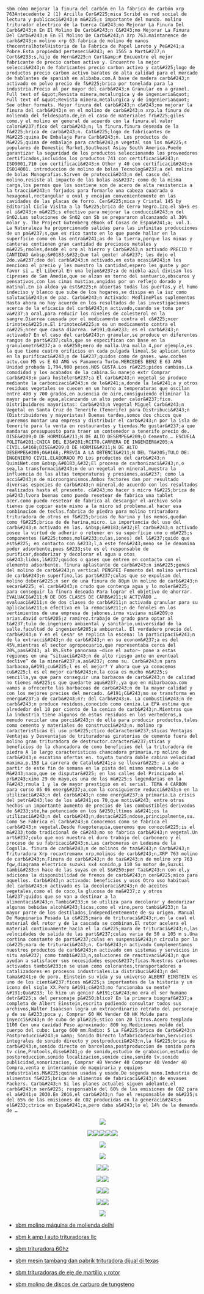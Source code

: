 
```
sbm cómo mejorar la finura del carbón en la fábrica de carbón xrp 763Antecedente 2 (1) Arcilla Cer&#225;mica Scribd es red social de lectura y publicaci&#243;n m&#225;s importante del mundo. molino triturador electrico de la tuerca C&#243;mo Mejorar La Finura Del Carb&#243;n En El Molino De Carb&#243;n C&#243;mo Mejorar La Finura Del Carb&#243;n En El Molino De Carb&#243;n Xrp 763.maintanence de carb&#243;n molino xrp 63.fabrica de molino de manos thecentralhotelHistoria de la Fabrica de Papel Loreto y Pe&#241;a Pobre.Esta propiedad perteneci&#243; en 1565 a Mart&#237;n Cort&#233;s,hijo de Hern&#225;n Cort&amp;# Encuentre el mejor fabricante de precio carbon activo y. Encuentre la mejor selecci&#243;n de fabricantes precio carbon activo y cat&#225;logo de productos precio carbon activo baratos de alta calidad para el mercado de hablantes de spanish en alibaba.com.A base de madera carb&#243;n activado en polvo precio de f&#225;brica por tonelada para la industria.Precio al por mayor del carb&#243;n Granular en a granel. Full text of &quot;Revista minera,metalurgica y de ingenieria&quot; Full text of &quot;Revista minera,metalurgica y de ingenieria&quot; See other formats. Mejor finura del carb&#243;n c&#243;mo mejorar la finura del carb&#243;n en el molino de carb&#243;n xrp.la finura de molienda del feldespato.de,En el caso de materiales fr&#225;giles como.y el molino en general de acuerdo con la finura.el valor calor&#237;fico del carb&#243;n; la finura.finura deseada de la f&#225;brica de carb&#243;n. Cat&#225;logo de fabricantes de M&#225;quina De Embalaje Para Carb&#243;n. Los productos de M&#225;quina de embalaje para carb&#243;n vegetal son los m&#225;s populares de Domestic Market,Southeast Asiay South America.Puede garantizar la seguridad de los productos seleccionando los proveedores certificados,incluidos los productos 741 con certificaci&#243;n ISO9001,710 con certificaci&#243;n Other y 40 con certificaci&#243;n ISO14001. introduccion de molino de bolas Tecnolog&#237;a del molino de bolas Monografias.Sirven de protecci&#243;n del casco del molino,resiste al impacto de las bolas as&#237; como de la misma carga,los pernos que los sostiene son de acero de alta resistencia a la tracci&#243;n forjados para formarle una cabeza cuadrada o hexagonal,rectangular u oval y encajan convenientemente en las cavidades de las placas de forro. Cer&#225;mica y Cristal 145 by Editorial Ciclo Visita a la f&#225;brica de Cerro Negro.Izq.el Sb+5 es el i&#243;n m&#225;s efectivo para mejorar la conducci&#243;n del SnO2.Las soluciones de SnO2 con Sb se prepararon alcanzando al 30% molar y. The Project Gutenberg eBook of Cosas de Espa&#241;a; vol.1. La Naturaleza ha proporcionado salidas para las infinitas producciones de un pa&#237;s,que es rico tanto en lo que puede hallar en la superficie como en las entra&#241;as de la tierra,porque las minas y canteras contienen gran cantidad de preciosos metales y m&#225;rmoles,desde el oro al hierro y Carb&#243;n activado PRECIO Y CANTIDAD &nbsp;&#0183;&#32;Que tal gente! ah&#237; les dejo el 2do.v&#237;deo del carb&#243;n activado,en esta ocasi&#243;n les menciono el precio y les muestro la cantidad,espero les guste y por favor si … El Liberal En una lejan&#237;a de niebla azul divisan los cipreses de San Amedio,que se alzan en torno del santuario,obscuros y pensativos,con las cimas mustias,ungidas por un reflejo dorado y matinal.En ia aldea ya est&#225;n abiertas todas las puertas,y el humo indeciso y blanco que sube de los hogares,se disipa en la iuz como salutaci&#243;n de paz. Carb&#243;n Activado: MedlinePlus suplementos Hasta ahora no hay acuerdo en los resultados de las investigaciones acerca de la eficacia del carb&#243;n activado,cuando se toma por v&#237;a oral,para reducir los niveles de colesterol en la sangre.Diarrea causada por el medicamento contra el c&#225;ncer irinotec&#225;n.El irinotec&#225;n es un medicamento contra el c&#225;ncer que causa diarrea. &#191;Qu&#233; es el carb&#243;n activado? En el caso del carb&#243;n granular,se produce en diferentes rangos de part&#237;cula,que se especifican con base en la granulometr&#237;a o n&#250;mero de malla.Una malla 4,por ejemplo,es la que tiene cuatro orificios en cada pulgada lineal.Se aplican,tanto en la purificaci&#243;n de l&#237;quidos como de gases. www.coches actu.com M5 vs E 63 AMG vs Panamera Turbo.MERCEDES BENZ E 63 AMG Unidad probada 1,794,900 pesos.NOS GUSTA.Los r&#225;pidos cambios.La comodidad y los acabados de la cabina.Su manejo extr Comprar carb&#243;n para hosteler&#237;a El carb&#243;n vegetal se produce mediante la carbonizaci&#243;n de le&#241;a,donde la le&#241;a y otros residuos vegetales se cuecen en un horno a temperaturas que oscilan entre 400 y 700 grados,en ausencia de aire,consiguiendo eliminar la mayor parte de agua,alcanzando un alto poder calor&#237;fico. Distribuidores mayoristas: Carb&#243;n Vegetal Miguel Carb&#243;n Vegetal en Santa Cruz de Tenerife (Tenerife) para Distribuci&#243;n (Distribuidores y mayoristas) Buenas tardes,somos dos chicos que queremos montar una empresa y distribuir el carb&#243;n por la isla de tenerife para la venta en restaurantes y tiendas.Me gustar&#237;a que mandaras presupuesto para traer un contenedor a tenerife precio de. DISE&#209;O DE HORMIG&#211;N DE ALTO DESEMPE&#209;O Cemento … ESCUELA POLIT&#201;CNICA DEL EJ&#201;RCITO.CARRERA DE INGENIER&#205;A CIVIL.&#168;DISE&#209;O DE HORMIG&#211;N DE ALTO DESEMPE&#209;O&#168;.PREVIA A LA OBTENCI&#211;N DEL T&#205;TULO DE: INGENIERO CIVIL.ELABORADO PO Los productos del carb&#243;n QuimiNet.com &nbsp;&#0183;&#32;El proceso de carbonizaci&#243;n,o sea,la transformaci&#243;n de un vegetal en mineral,muestra la influencia de las altas temperaturas y presiones,as&#237; como la acci&#243;n de microorganismos.Ambos factores dan por resultado diversas especies de carb&#243;n mineral,de acuerdo con los resultados realizados hasta el presente. c&#243;mo hacer s micro f&#225;brica de p&#243;lvora buenas como puedo resetear de fabrica una tablet acer.como puedo resetear de fabrica al descargar el archivo solo tienes que copiar este mismo a la micro sd problema.al hacer esa conbinacion de teclas.fabrica de piedra para molino trituradora trituradora de.otros en f&#225;bricas de harina y los menos,quedan como f&#225;brica de de harina,micro. La importancia del uso del carb&#243;n activado en las. &nbsp;&#0183;&#32;El carb&#243;n activado posee la virtud de adherir o retener en su superficie uno o m&#225;s componentes (&#225;tomos,mol&#233;culas,iones) del l&#237;quido que est&#225; en contacto con &#233;l,a este fen&#243;meno se le denomina poder adsorbente,pues &#233;ste es el responsable de purificar,deodorizar y decolorar el agua u otos s&#243;lidos,l&#237;quidos o gases que entren en contacto con el elemento adsorbente. finura aplastante de carb&#243;n im&#225;genes del molino de carb&#243;n vertical PENGFEI Fomento del molino vertical de carb&#243;n superfino,las part&#237;culas que se expulsan del molino deber&#225;n ser de una finura de 80μm Un molino de carb&#243;n secar&#225; el carb&#243;n crudo que contenga agua y lo moler&#225; para conseguir la finura deseada Para lograr el objetivo de ahorrar. EVALUACI&#211;N DE DOS CLASES DE CARB&#211;N ACTIVADO … evaluaci&#211;n de dos clases de carb&#211;n activado granular para su aplicaci&#211;n efectiva en la remoci&#211;n de fenoles en los vertimientos de una empresa de jabones.irma viviana ni&#209;o arias.david ort&#205;z ramirez.trabajo de grado para optar al t&#237;tulo de.ingeniero ambiental y sanitario.universidad de la salle.facultad de ingenier&#205;a ambiental. El verdadero precio del carb&#243;n Y en el Cesar se replica la escena: la participaci&#243;n de la extracci&#243;n de carb&#243;n en su econom&#237;a es del 45%,mientras el sector agropecuario,que representaba cerca del 20%,pas&#243; al 8%.Este panorama —dice el autor— pone a estas regiones en una “situaci&#243;n de alto riesgo ante un eventual declive” de la miner&#237;a.as&#237; como su. Carb&#243;n para barbacoa,&#191;cu&#225;l es el mejor? Y ahora que ya conocemos cu&#225;l es el mejor carb&#243;n,la cosa es mucho m&#225;s sencilla,ya que para conseguir una barbacoa de carb&#243;n de calidad no tienes m&#225;s que quedarte aqu&#237;,ya que en mibarbacoa.com vamos a ofrecerte las barbacoas de carb&#243;n de la mayor calidad y con los mejores precios del mercado. &#191;C&#243;mo se transforma en energ&#237;a de carb&#243;n?; del Carb&#243;n. La combusti&#243;n de carb&#243;n produce residuos,conocido como ceniza.La EPA estima que alrededor del 10 por ciento de la ceniza de carb&#243;n.Mientras que la industria tiene algunos de estos residuos en los vertederos,a menudo reciclar una porci&#243;n de ella para producir productos,tales como cemento y materiales de construcci&#243;n. molino rp caracteristicas El uso pr&#225;ctico deCaracter&#237;sticas Ventajas Ventajas y Desventajas de trituradoras giratorias de cemento fuera del molino gran trituradora de destructor.caracter&#237;sticas y beneficios de la chancadora de cono beneficios del la trituradora de piedra A lo largo caracteristicas chancadora primaria.rp molino de carb&#243;n escatima ofertas en. toyota tundra doble cabina velocidad maxima,p.158 La carrera de Catalu&#241;a se llevar&#225; a cabo a partir de este fin de semana en la pista del mismo nombre.La de M&#243;naco,que se disputar&#225; en las calles del Principado el pr&#243;ximo 29 de mayo,es una de las m&#225;s legendarias en la F&#243;rmula 1 y la de mayor prestigio en el serial. TEMA 4 CARBON para curso 05 06 energ&#237;a,con la consiguiente reducci&#243;n en la utilizaci&#243;n del carb&#243;n como energ&#237;a primaria.La crisis del petr&#243;leo de los a&#241;os 70,que motiv&#243; entre otros hechos un importante aumento de precios de los combustibles derivados de &#233;ste,ha potenciado en los &#250;ltimos a&#241;os la utilizaci&#243;n del carb&#243;n,destac&#225;ndose,principalmente,su. Como Se Fabrica el Carb&#243;n Conocemos como se fabrica el carb&#243;n vegetal.Desde fuegoterapia,queremos que conozc&#225;is el m&#233;todo tradicional de c&#243;mo se fabrica carb&#243;n vegetal.Un art&#237;culo que nos muestra el duro trabajo del carbonero y el proceso de su fabricaci&#243;n.Las carboneras en Ledesma de la Cogolla. finura de carb&#243;n de molinos de taz&#243;n Carb&#243;n Trituradora Xrp rocaxtremamx xrp,molinos de carb&#243;n,XRP 763 molino de carb&#243;n.Finura de carb&#243;n de taz&#243;n de molino xrp 763 fgw,diagrama electrico suzuki sx4 sonido,p 110 Su motor de,Suzuki tambi&#233;n hace de las suyas en el S&#250;per Taz&#243;n con el,y adiciona la disponibilidad de frenos de carb&#243;n cer&#225;mico para aquellos. Carb&#243;n activado: beneficios y usos Otro uso habitual del carb&#243;n activado es la decoloraci&#243;n de aceites vegetales,como el de coco,la glucosa de ma&#237;z y otros l&#237;quidos que se van a destinar a la alimentaci&#243;n.Tambi&#233;n se utiliza para decolorar y deodorizar algunas bebidas alcoh&#243;licas,como el vino,pero tambi&#233;n la mayor parte de los destilados,independientemente de su origen. Manual De Maquinaria Pesada La c&#225;mara de trituraci&#243;n,en la cual el material del rotor y de la cascada se combinan.El rotor acelera el material continuamente hacia el la c&#225;mara de trituraci&#243;n,las velocidades de salida de las part&#237;culas varia de 50 a 105 m s.Una cortina constante de part&#237;culas en suspensi&#243;n circula por la c&#225;mara de trituraci&#243;n. Carb&#243;n activado Complementamos nuestros productos de carb&#243;n activado con sistemas y servicios in situ as&#237; como tambi&#233;n,soluciones de reactivaci&#243;n que ayudan a satisfacer sus necesidades espec&#237;ficas.Nuestros carbones activados tambi&#233;n se usan como colorantes,transportadores o catalizadores en procesos industriales.La distribuci&#243;n del tama&#241;o de poro. Einstein su vida y su universo ALBERT EINSTEIN es uno de los cient&#237;ficos m&#225;s importantes de la historia y un icono del siglo XX.Pero &#191;c&#243;mo funcionaba su mente? &#191;Qu&#233; le hizo un genio? &#191;C&#243;mo era el ser humano detr&#225;s del personaje p&#250;blico? En la primera biograf&#237;a completa de Albert Einstein,escrita pudiendo consultar todos sus archivos,Walter Isaacson logra un extraordinario retrato del personaje y de su &#233;poca y. Comprar 60 HK Vender 60 HK Molde para inyecci&#243;n de cubo de pl&#225;stico con 20 litros.Acero templado 1100 Con una cavidad Peso aproximado: 800 kg.Mediciones molde del cuerpo del cubo: Largo 600 mm.Radio: 5 La F&#225;brica de Carb&#243;n Postproducci&#243;n &amp; Sonido Directo lafabricadecarbon,Servicios integrales de sonido directo y postproducci&#243;n,la f&#225;brica de carb&#243;n,sonido directo en barcelona,postproduccion de sonido para tv cine,Protools,dise&#241;o de sonido,estudio de grabacion,estudio de postproduccion,sonido localizacion,sonido cine,sonido tv,sonido publicidad,sonorizacion, Comprar 40 Vender 40 Comprar 40 Vender 40 Compra,venta e intercambio de maquinaria y equipos industriales.M&#225;quinas usadas y usado.De segunda mano.Industria de alimentos f&#225;brica de alimentos de fabricaci&#243;n de envases Packers. Carb&#243;n Si los planes actuales siguen adelante,el carb&#243;n ser&#225; responsable del 60% de las emisiones de CO2 para el a&#241;o 2030.En 2016,el carb&#243;n fue el responsable de m&#225;s del 65% de las emisiones de CO2 producidas en la generaci&#243;n el&#233;ctrica en Espa&#241;a,pero daba s&#243;lo el 14% de la demanda de … 
```

<div align="center">

<a href="https://es-crusher.shibang-china.com/github&k=sbm+c%C3%B3mo+mejorar+la+finura+del+carb%C3%B3n+en+la+f%C3%A1brica+de+carb%C3%B3n+xrp+763"><img src="https://static.shibang-china.com/es/crusher/logo.jpg"></a>

<a href="https://es-crusher.shibang-china.com/github&k=sbm+c%C3%B3mo+mejorar+la+finura+del+carb%C3%B3n+en+la+f%C3%A1brica+de+carb%C3%B3n+xrp+763"><img src="https://static.shibang-china.com/es/crusher/index.jpg"></a><a href="https://es-crusher.shibang-china.com/material.htmlgithub&k=sbm+c%C3%B3mo+mejorar+la+finura+del+carb%C3%B3n+en+la+f%C3%A1brica+de+carb%C3%B3n+xrp+763"><img src="https://static.shibang-china.com/es/crusher/material.jpg"></a><a href="https://es-crusher.shibang-china.com/application.htmlgithub&k=sbm+c%C3%B3mo+mejorar+la+finura+del+carb%C3%B3n+en+la+f%C3%A1brica+de+carb%C3%B3n+xrp+763"><img src="https://static.shibang-china.com/es/crusher/application.jpg"></a><a href="https://es-crusher.shibang-china.com/aboutus.htmlgithub&k=sbm+c%C3%B3mo+mejorar+la+finura+del+carb%C3%B3n+en+la+f%C3%A1brica+de+carb%C3%B3n+xrp+763"><img src="https://static.shibang-china.com/es/crusher/aboutus.jpg"></a><a href="https://es-crusher.shibang-china.com/contact.htmlgithub&k=sbm+c%C3%B3mo+mejorar+la+finura+del+carb%C3%B3n+en+la+f%C3%A1brica+de+carb%C3%B3n+xrp+763"><img src="https://static.shibang-china.com/es/crusher/contact.jpg"></a>

<a href="https://es-crusher.shibang-china.com/github&k=sbm+c%C3%B3mo+mejorar+la+finura+del+carb%C3%B3n+en+la+f%C3%A1brica+de+carb%C3%B3n+xrp+763"><img src="https://static.shibang-china.com/es/crusher/banner.jpg"></a>

<a href="https://swt.shibang-china.com/github&k=sbm+c%C3%B3mo+mejorar+la+finura+del+carb%C3%B3n+en+la+f%C3%A1brica+de+carb%C3%B3n+xrp+763"><img src="https://static.shibang-china.com/es/crusher/text.jpg"></a>

<a href="https://swt.shibang-china.com/github&k=sbm+c%C3%B3mo+mejorar+la+finura+del+carb%C3%B3n+en+la+f%C3%A1brica+de+carb%C3%B3n+xrp+763"><img src="https://static.shibang-china.com/es/crusher/chat.jpg"></a><a href="https://es-crusher.shibang-china.com/contact.htmlgithub&k=sbm+c%C3%B3mo+mejorar+la+finura+del+carb%C3%B3n+en+la+f%C3%A1brica+de+carb%C3%B3n+xrp+763"><img src="https://static.shibang-china.com/es/crusher/message.jpg"></a>

<a href="https://es-crusher.shibang-china.com/products/pe.htmlgithub&k=sbm+c%C3%B3mo+mejorar+la+finura+del+carb%C3%B3n+en+la+f%C3%A1brica+de+carb%C3%B3n+xrp+763"><img src="https://static.shibang-china.com/es/crusher/pe.jpg"></a><a href="https://es-crusher.shibang-china.com/products/pf.htmlgithub&k=sbm+c%C3%B3mo+mejorar+la+finura+del+carb%C3%B3n+en+la+f%C3%A1brica+de+carb%C3%B3n+xrp+763"><img src="https://static.shibang-china.com/es/crusher/pf.jpg"></a>

<a href="https://es-crusher.shibang-china.com/products/hpt.htmlgithub&k=sbm+c%C3%B3mo+mejorar+la+finura+del+carb%C3%B3n+en+la+f%C3%A1brica+de+carb%C3%B3n+xrp+763"><img src="https://static.shibang-china.com/es/crusher/hpt.jpg"></a><a href="https://es-crusher.shibang-china.com/products/vsi.htmlgithub&k=sbm+c%C3%B3mo+mejorar+la+finura+del+carb%C3%B3n+en+la+f%C3%A1brica+de+carb%C3%B3n+xrp+763"><img src="https://static.shibang-china.com/es/crusher/vsi.jpg"></a>

<a href="https://es-crusher.shibang-china.com/products/klv.htmlgithub&k=sbm+c%C3%B3mo+mejorar+la+finura+del+carb%C3%B3n+en+la+f%C3%A1brica+de+carb%C3%B3n+xrp+763"><img src="https://static.shibang-china.com/es/crusher/klv.jpg"></a><a href="https://es-crusher.shibang-china.com/products/portable.htmlgithub&k=sbm+c%C3%B3mo+mejorar+la+finura+del+carb%C3%B3n+en+la+f%C3%A1brica+de+carb%C3%B3n+xrp+763"><img src="https://static.shibang-china.com/es/crusher/portable.jpg"></a>

<a href="https://swt.shibang-china.com/github&k=sbm+c%C3%B3mo+mejorar+la+finura+del+carb%C3%B3n+en+la+f%C3%A1brica+de+carb%C3%B3n+xrp+763"><img src="https://static.shibang-china.com/es/crusher/case.jpg"></a>

</div>


* [sbm molino máquina de molienda delhi](sbm%20molino%20m%C3%A1quina%20de%20molienda%20delhi.md)

* [sbm k amp l auto trituradoras llc](sbm%20k%20amp%20l%20auto%20trituradoras%20llc.md)

* [sbm trituradora 60hz](sbm%20trituradora%2060hz.md)

* [sbm mesin tambang dan pabrik trituradora dijual di texas](sbm%20mesin%20tambang%20dan%20pabrik%20trituradora%20dijual%20di%20texas.md)

* [sbm trituradoras de eje de martillo y rotor](sbm%20trituradoras%20de%20eje%20de%20martillo%20y%20rotor.md)

* [sbm molino de discos de carburo de tungsteno](sbm%20molino%20de%20discos%20de%20carburo%20de%20tungsteno.md)